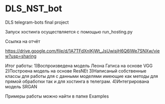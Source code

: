 # DLS_NST_bot
DLS telegram-bots final project


Запуск хостинга осуществляется с помощью run_hosting.py


Ссылка на отчёт

https://drive.google.com/file/d/1A7TFdXnlKjWt_JsUwisjH6Q6IWe7SNXw/view?usp=sharing

Итог работы: 
1)Воспроизведена модель Леона Гатиса на основе VGG
2)Построена модель на основе ResNEt
3)Написаный собственные классы для работы для с данными моделями имеющие как методы для прямой обработки так и для хостинга в телеграм.
4)Интегрирована модель SRGAN

Примеры работы можно найти в папке Examples
